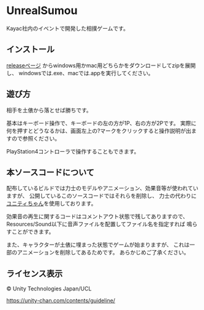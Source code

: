 # UnrealSumou

Kayac社内のイベントで開発した相撲ゲームです。

## インストール

[releaseページ](https://github.com/kayac/UnrealSumou/releases/tag/v0.0.1)
からwindows用かmac用どちらかをダウンロードしてzipを展開し、
windowsでは.exe、macでは.appを実行してください。

## 遊び方

相手を土俵から落とせば勝ちです。

基本はキーボード操作で、キーボードの左の方が1P、右の方が2Pです。
実際に何を押すとどうなるかは、画面左上の?マークをクリックすると操作説明が出ますので参照ください。

PlayStation4コントローラで操作することもできます。

## 本ソースコードについて

配布しているビルドでは力士のモデルやアニメーション、効果音等が使われていますが、
公開しているこのソースコードではそれらを削除し、
力士の代わりに[ユニティちゃん](https://unity-chan.com/)を使用しております。

効果音の再生に関するコードはコメントアウト状態で残してありますので、
Resources/Sound以下に音声ファイルを配置してファイル名を指定すれば
鳴らすことができます。

また、キャラクターが土俵に埋まった状態でゲームが始まりますが、
これは一部のアニメーションを削除してあるためです。
あらかじめご了承ください。

## ライセンス表示

© Unity Technologies Japan/UCL

https://unity-chan.com/contents/guideline/

